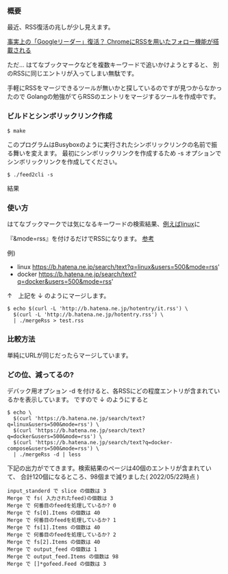 ### 概要

最近、RSS復活の兆しが少し見えます。

[事実上の「Googleリーダー」復活？ ChromeにRSSを用いたフォロー機能が搭載される](https://internet.watch.impress.co.jp/docs/yajiuma/1357390.html)

ただ... はてなブックマークなどを複数キーワードで追いかけようとすると、
別のRSSに同じエントリが入ってしまい無駄です。

手軽にRSSをマージできるツールが無いかと探しているのですが見つからなかったので
Golangの勉強がてらRSSのエントリをマージするツールを作成中です。

### ビルドとシンボリックリンク作成

```
$ make
```

このプログラムはBusyboxのように実行されたシンボリックリンクの名前で振る舞いを変えます。
最初にシンボリックリンクを作成するため -s オプションでシンボリックリンクを作成してください。

```
$ ./feed2cli -s
```

結果

### 使い方

はてなブックマークでは気になるキーワードの検索結果、[例えばlinux](https://b.hatena.ne.jp/search/text?q=linux&users=500)に

『&mode=rss』を付けるだけでRSSになります。 [参考](https://anond.hatelabo.jp/20220521220951)

例)
* linux https://b.hatena.ne.jp/search/text?q=linux&users=500&mode=rss'
* docker https://b.hatena.ne.jp/search/text?q=docker&users=500&mode=rss'

↑　上記を ↓ のようにマージします。

```
$ echo $(curl -L 'http://b.hatena.ne.jp/hotentry/it.rss') \
  $(curl -L 'http://b.hatena.ne.jp/hotentry.rss') \
  | ./mergeRss > test.rss
```

### 比較方法

単純にURLが同じだったらマージしています。

### どの位、減ってるの?

デバック用オプション -d を付けると、各RSSにどの程度エントリが含まれているかを表示しています。
ですので ↓ のようにすると

```
$ echo \
  $(curl 'https://b.hatena.ne.jp/search/text?q=linux&users=500&mode=rss') \
  $(curl 'https://b.hatena.ne.jp/search/text?q=docker&users=500&mode=rss') \
  $(curl 'https://b.hatena.ne.jp/search/text?q=docker-compose&users=500&mode=rss') \
  | ./mergeRss -d | less
```

下記の出力がでてきます。検索結果のページは40個のエントリが含まれていて、
合計120個になるところ、98個まで減りました( 2022/05/22時点 )

```
input_standerd で slice の個数は 3
Merge で fs( 入力されたfeed)の個数は 3
Merge で 何番目のfeedを処理しているか? 0
Merge で fs[0].Items の個数は 40
Merge で 何番目のfeedを処理しているか? 1
Merge で fs[1].Items の個数は 40
Merge で 何番目のfeedを処理しているか? 2
Merge で fs[2].Items の個数は 40
Merge で output_feed の個数は 1
Merge で output_feed.Items の個数は 98
Merge で []*gofeed.Feed の個数は 3
```
